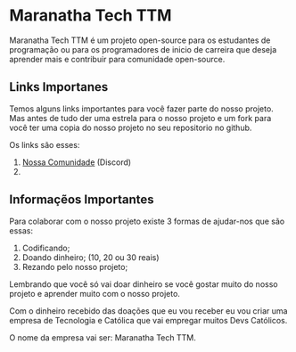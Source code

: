 # Maranatha Tech TTM

Maranatha Tech TTM é um projeto open-source para os estudantes de programação ou para os programadores de inicio de carreira que deseja aprender mais e contribuir para comunidade open-source.

## Links Importanes

Temos alguns links importantes para você fazer parte do nosso projeto. Mas antes de tudo der uma estrela para o nosso projeto e um fork para você ter uma copia do nosso projeto no seu repositorio no github.

Os links são esses:

1. [Nossa Comunidade](https://discord.gg/PkkxbE4U) (Discord)
2. 

## Informaçẽos Importantes

Para colaborar com o nosso projeto existe 3 formas de ajudar-nos que são essas:

1. Codificando;
2. Doando dinheiro; (10, 20 ou 30 reais)
3. Rezando pelo nosso projeto;

Lembrando que você só vai doar dinheiro se você gostar muito do nosso projeto e aprender muito com o nosso projeto.

Com o dinheiro recebido das doações que eu vou receber eu vou criar uma empresa de Tecnologia e Católica que vai empregar muitos Devs Católicos.

O nome da empresa vai ser: Maranatha Tech TTM.
